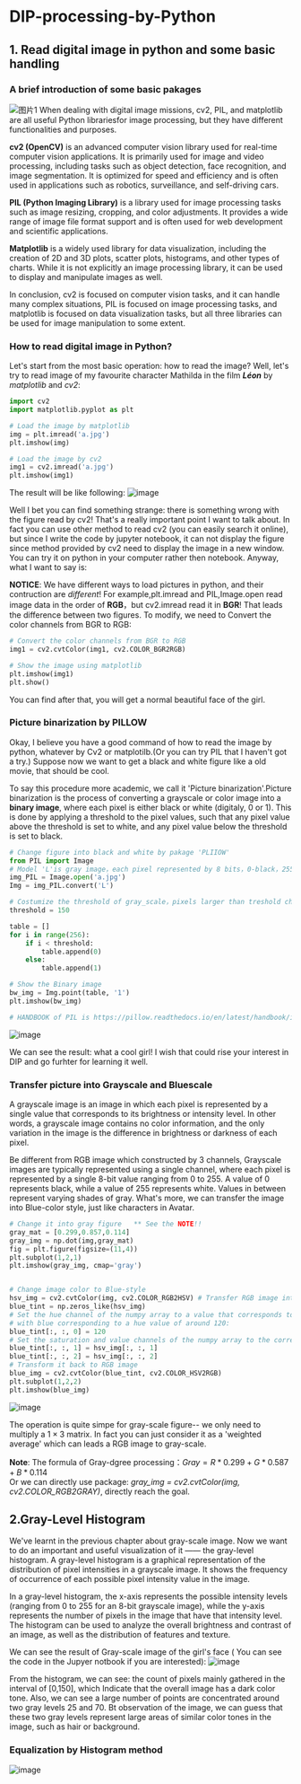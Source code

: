 # DIP-processing-by-Python
## 1. Read digital image in python and some basic handling
### A brief introduction of some basic pakages
![图片1](https://github.com/ArnoldX99/DIP-processing-by-Python/assets/64125777/36195b49-9d96-49da-af40-e3e2c414605f)
When dealing with digital image missions, cv2, PIL, and matplotlib are all useful Python librariesfor image processing, but they have different functionalities and purposes.

**cv2 (OpenCV)** is an advanced computer vision library used for real-time computer vision applications. It is primarily used for image and video processing, including tasks such as object detection, face recognition, and image segmentation. It is optimized for speed and efficiency and is often used in applications such as robotics, surveillance, and self-driving cars.

**PIL (Python Imaging Library)** is a library used for image processing tasks such as image resizing, cropping, and color adjustments. It provides a wide range of image file format support and is often used for web development and scientific applications.

**Matplotlib** is a widely used library for data visualization, including the creation of 2D and 3D plots, scatter plots, histograms, and other types of charts. While it is not explicitly an image processing library, it can be used to display and manipulate images as well.

In conclusion, cv2 is focused on computer vision tasks, and it can handle many complex situations, PIL is focused on image processing tasks, and matplotlib is focused on data visualization tasks, but all three libraries can be used for image manipulation to some extent.

### How to read digital image in Python?
Let's start from the most basic operation: how to read the image? Well, let's try to read image of my favourite character  Mathilda in the film ***Léon*** by *matplotlib* and *cv2*:
```python
import cv2
import matplotlib.pyplot as plt

# Load the image by matplotlib
img = plt.imread('a.jpg')
plt.imshow(img)

# Load the image by cv2
img1 = cv2.imread('a.jpg')
plt.imshow(img1)
```
The result will be like following:
![image](https://github.com/ArnoldX99/DIP-processing-by-Python/assets/64125777/24e83e70-ab9d-4e64-b3c8-095ce62d6448)

Well I bet you can find something strange: there is something wrong with the figure read by cv2! That's a really important point I want to talk about. In fact you can use other method to read cv2 (you can easily search it online), but since I write the code by jupyter notebook, it can not display the figure since method provided by cv2 need to display the image in a new window. You can try it on python in your computer rather then notebook. Anyway, what I want to say is: 

**NOTICE**: We have different ways to load pictures in python, and their contruction are *different*! For example,plt.imread and PIL,Image.open read image data in the order of **RGB**，but cv2.imread read it in **BGR**! That leads the difference between two figures. To modify, we need to Convert the color channels from BGR to RGB:
```python
# Convert the color channels from BGR to RGB
img1 = cv2.cvtColor(img1, cv2.COLOR_BGR2RGB)

# Show the image using matplotlib
plt.imshow(img1)
plt.show()
```
You can find after that, you will get a normal beautiful face of the girl.

### Picture binarization by PILLOW
Okay, I believe you have a good command of how to read the image by python, whatever by Cv2 or matplotilb.(Or you can try PIL that I haven't got a try.) Suppose now we want to get a black and white figure like a old movie, that should be cool.

To say this procedure more academic, we call it 'Picture binarization'.Picture binarization is the process of converting a grayscale or color image into a **binary image**, where each pixel is either black or white (digitaly, 0 or 1). This is done by applying a threshold to the pixel values, such that any pixel value above the threshold is set to white, and any pixel value below the threshold is set to black. 
```python
# Change figure into black and white by pakage 'PLIIOW'
from PIL import Image
# Model 'L'is gray image，each pixel represented by 8 bits，0-black，255-white，number represents gray-scale.
img_PIL = Image.open('a.jpg')
Img = img_PIL.convert('L')

# Costumize the threshold of gray_scale，pixels larger than treshold change into black，conversely white.
threshold = 150

table = []
for i in range(256):
    if i < threshold:
        table.append(0)
    else:
        table.append(1)

# Show the Binary image
bw_img = Img.point(table, '1')
plt.imshow(bw_img)

# HANDBOOK of PIL is https://pillow.readthedocs.io/en/latest/handbook/index.html
```

![image](https://github.com/ArnoldX99/DIP-processing-by-Python/assets/64125777/ace719c9-70aa-41ac-b77c-4f8926bb01d9)

We can see the result: what a cool girl! I wish that could rise your interest in DIP and go furhter for learning it well.

### Transfer picture into Grayscale and Bluescale
A grayscale image is an image in which each pixel is represented by a single value that corresponds to its brightness or intensity level. In other words, a grayscale image contains no color information, and the only variation in the image is the difference in brightness or darkness of each pixel.

Be different from RGB image which constructed by 3 channels, Grayscale images are typically represented using a single channel, where each pixel is represented by a single 8-bit value ranging from 0 to 255. A value of 0 represents black, while a value of 255 represents white. Values in between represent varying shades of gray.  What's more, we can transfer the image into Blue-color style, just like characters in Avatar.

```python
# Change it into gray figure   ** See the NOTE!!
gray_mat = [0.299,0.857,0.114]
gray_img = np.dot(img,gray_mat)
fig = plt.figure(figsize=(11,4))
plt.subplot(1,2,1)
plt.imshow(gray_img, cmap='gray')


# Change image color to Blue-style
hsv_img = cv2.cvtColor(img, cv2.COLOR_RGB2HSV) # Transfer RGB image into HSV figure
blue_tint = np.zeros_like(hsv_img)
# Set the hue channel of the numpy array to a value that corresponds to blue. The hue channel in the HSV color space ranges from 0 to 179,
# with blue corresponding to a hue value of around 120:
blue_tint[:, :, 0] = 120
# Set the saturation and value channels of the numpy array to the corresponding channels of the HSV image:
blue_tint[:, :, 1] = hsv_img[:, :, 1]
blue_tint[:, :, 2] = hsv_img[:, :, 2]
# Transform it back to RGB image
blue_img = cv2.cvtColor(blue_tint, cv2.COLOR_HSV2RGB)
plt.subplot(1,2,2)
plt.imshow(blue_img)
```
![image](https://github.com/ArnoldX99/DIP-processing-by-Python/assets/64125777/20e777ec-1e25-4de4-8589-e8988b209075)

The operation is quite simpe for gray-scale figure-- we only need to multiply a $1 \times 3$ matrix. In fact you can just consider it as a 'weighted average' which can leads a RGB image to gray-scale.

**Note**: The formula of Gray-dgree processing：$Gray=R*0.299+G*0.587+B*0.114$ \
Or we can directly use package: *gray_img = cv2.cvtColor(img, cv2.COLOR_RGB2GRAY)*, directly reach the goal.

## 2.Gray-Level Histogram

We've learnt in the previous chapter about gray-scale image. Now we want to do an important and useful visualization of it —— the gray-level histogram. A gray-level histogram is a graphical representation of the distribution of pixel intensities in a grayscale image. It shows the frequency of occurrence of each possible pixel intensity value in the image.

In a gray-level histogram, the x-axis represents the possible intensity levels (ranging from 0 to 255 for an 8-bit grayscale image), while the y-axis represents the number of pixels in the image that have that intensity level. The histogram can be used to analyze the overall brightness and contrast of an image, as well as the distribution of features and texture.

We can see the result of Gray-scale image of the girl's face ( You can see the code in the Jupyer notbook if you are interested):
![image](https://github.com/ArnoldX99/DIP-processing-by-Python/assets/64125777/bbaaf90e-3a73-423d-97f5-407555222c62)

From the histogram, we can see: the count of pixels mainly gathered in the interval of [0,150], which Indicate that the overall image has a dark color tone. Also, we can see a large number of points are concentrated around two gray levels 25 and 70. Bt observation of the image, we can guess that these two gray levels represent large areas of similar color tones in the image, such as hair or background.

### Equalization by Histogram method
![image](https://github.com/ArnoldX99/DIP-processing-by-Python/assets/64125777/8e1c4d2a-5a12-4276-ae7d-9a9c73546882)


